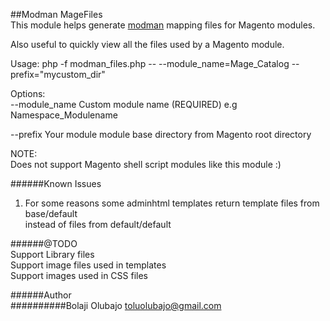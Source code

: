 ##Modman MageFiles    
This module helps generate <a target="_blank" href="https://github.com/colinmollenhour/modman/wiki/Tutorial">modman</a> mapping files for Magento modules.    

Also useful to quickly view all the files used by a Magento module.      


Usage: php -f modman_files.php -- --module_name=Mage_Catalog --prefix="mycustom_dir"   
 
Options:    
--module_name Custom module name (REQUIRED) e.g Namespace_Modulename   

--prefix  Your module module base directory from Magento root directory    

NOTE:   
Does not support Magento shell script modules like this module :)    

######Known Issues
1. For some reasons some adminhtml templates return template files from base/default    
instead of files from default/default       

######@TODO  
Support Library files     
Support image files used in templates     
Support images used in CSS files      

######Author   
##########Bolaji Olubajo <toluolubajo@gmail.com>   
